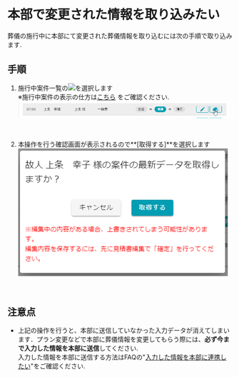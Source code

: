 # 本部で変更された情報を取り込みたい  

葬儀の施行中に本部にて変更された葬儀情報を取り込むには次の手順で取り込みます.

## 手順
1. 施行中案件一覧の<img class="img_inline" src="../../asset/image/faq/pull_data/icon_refresh.png">を選択します   
※施行中案件の表示の仕方は[こちら](../../funeral_list/yet/#1) をご確認ください. 
 ![最新化ボタン](../asset/image/faq/pull_data/select_refresh_button.png)
<br>

2. 本操作を行う確認画面が表示されるので**[取得する]**を選択します   
 ![最新化_取得する](../asset/image/faq/pull_data/notice1.png)
<br>

## 注意点
- 上記の操作を行うと、本部に送信していなかった入力データが消えてしまいます．プラン変更などで本部に葬儀情報を変更してもらう際には、**必ず今まで入力した情報を本部に送信**してください.  
入力した情報を本部に送信する方法はFAQの"[入力した情報を本部に連携したい](../push_data)"をご確認ください. 